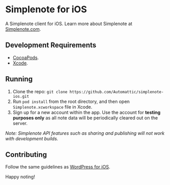 # Simplenote for iOS
A Simplenote client for iOS. Learn more about Simplenote at [Simplenote.com](https://simplenote.com).

## Development Requirements
* [CocoaPods](https://cocoapods.org/).
* [Xcode](https://developer.apple.com/xcode/).

## Running

1. Clone the repo: `git clone https://github.com/Automattic/simplenote-ios.git`
2. Run `pod install` from the root directory, and then open `Simplenote.xcworkspace` file in Xcode.
3. Sign up for a new account within the app. Use the account for **testing purposes only** as all note data will be periodically cleared out on the server.

_Note: Simplenote API features such as sharing and publishing will not work with development builds._

## Contributing

Follow the same guidelines as [WordPress for iOS](https://make.wordpress.org/mobile/handbook/pathways/ios/how-to-contribute/).

Happy noting!
